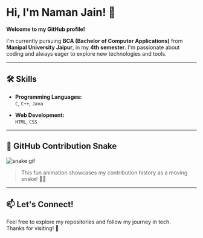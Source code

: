 # Hi, I'm Naman Jain! 👋

**Welcome to my GitHub profile!**

I'm currently pursuing **BCA (Bachelor of Computer Applications)** from **Manipal University Jaipur**, in my **4th semester**. I'm passionate about coding and always eager to explore new technologies and tools.

---

## 🛠️ Skills

- **Programming Languages:**  
  `C`, `C++`, `Java`

- **Web Development:**  
  `HTML`, `CSS`

---

## 🐍 GitHub Contribution Snake

![snake gif](https://github.com/<your-username>/<your-username>/blob/output/github-contribution-grid-snake.svg)

> This fun animation showcases my contribution history as a moving snake! 🐍✨

---

## 📫 Let's Connect!

Feel free to explore my repositories and follow my journey in tech.  
Thanks for visiting! 🚀
